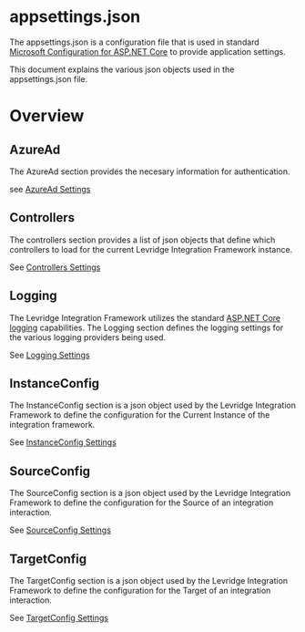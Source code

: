 ﻿# appsettings.json 
The appsettings.json is a configuration file that is used in standard 
[Microsoft Configuration for ASP.NET Core](https://docs.microsoft.com/en-us/aspnet/core/fundamentals/configuration/?tabs=basicconfiguration&view=aspnetcore-3.1)
to provide application settings.

This document explains the various json objects used in the appsettings.json file.

# Overview

## AzureAd
The AzureAd section provides the necesary information for authentication.

see [AzureAd Settings](./AzureAd.md)

## Controllers
The controllers section provides a list of json objects that define which controllers to load
for the current Levridge Integration Framework instance.

See [Controllers Settings](./Controllers.md)

## Logging
The Levridge Integration Framework utilizes the standard [ASP.NET Core logging](https://docs.microsoft.com/en-us/aspnet/core/fundamentals/logging/?view=aspnetcore-3.1) capabilities.
The Logging section defines the logging settings for the various logging providers being used.

See [Logging Settings](./Logging.md)

## InstanceConfig
The InstanceConfig section is a json object used by the Levridge Integration Framework
to define the configuration for the Current Instance of the integration framework.

See [InstanceConfig Settings](./InstanceConfig.md)

## SourceConfig
The SourceConfig section is a json object used by the Levridge Integration Framework
to define the configuration for the Source of an integration interaction.

See [SourceConfig Settings](./SourceConfig.md)

## TargetConfig
The TargetConfig section is a json object used by the Levridge Integration Framework
to define the configuration for the Target of an integration interaction.

See [TargetConfig Settings](./TargetConfig.md)

